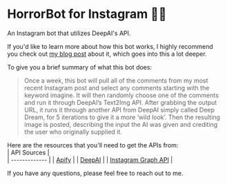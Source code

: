 # HorrorBot for Instagram 🧟‍♀️
An Instagram bot that utilizes DeepAI's API.

If you'd like to learn more about how this bot works, I highly recommend you check out [my blog post](https://ckyy.medium.com/creating-horrorbot-46072dd5de2e) about it, which goes into this a lot deeper.

To give you a brief summary of what this bot does:
> Once a week, this bot will pull all of the comments from my most recent Instagram post and select any comments starting with the keyword imagine. It will then randomly choose one of the comments and run it through DeepAI’s Text2Img API. After grabbing the output URL, it runs it through another API from DeepAI simply called Deep Dream, for 5 iterations to give it a more ‘wild look’. Then the resulting image is posted, describing the input the AI was given and crediting the user who originally supplied it.

Here are the resources that you'll need to get the APIs from:<br>
| API Sources   |      
| ------------- |
| [Apify](https://apify.com)         |
| [DeepAI](https://deepai.org)           |
| [Instagram Graph API](https://developers.facebook.com/docs/instagram-api/getting-started) |

If you have any questions, please feel free to reach out to me. 
